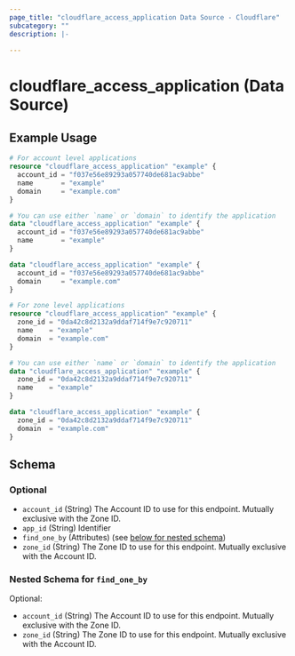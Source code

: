 ```yaml
---
page_title: "cloudflare_access_application Data Source - Cloudflare"
subcategory: ""
description: |-
  
---
```


# cloudflare_access_application (Data Source)



## Example Usage

```terraform
# For account level applications
resource "cloudflare_access_application" "example" {
  account_id = "f037e56e89293a057740de681ac9abbe"
  name       = "example"
  domain     = "example.com"
}

# You can use either `name` or `domain` to identify the application
data "cloudflare_access_application" "example" {
  account_id = "f037e56e89293a057740de681ac9abbe"
  name       = "example"
}

data "cloudflare_access_application" "example" {
  account_id = "f037e56e89293a057740de681ac9abbe"
  domain     = "example.com"
}

# For zone level applications
resource "cloudflare_access_application" "example" {
  zone_id = "0da42c8d2132a9ddaf714f9e7c920711"
  name    = "example"
  domain  = "example.com"
}

# You can use either `name` or `domain` to identify the application
data "cloudflare_access_application" "example" {
  zone_id = "0da42c8d2132a9ddaf714f9e7c920711"
  name    = "example"
}

data "cloudflare_access_application" "example" {
  zone_id = "0da42c8d2132a9ddaf714f9e7c920711"
  domain  = "example.com"
}
```
<!-- schema generated by tfplugindocs -->
## Schema

### Optional

- `account_id` (String) The Account ID to use for this endpoint. Mutually exclusive with the Zone ID.
- `app_id` (String) Identifier
- `find_one_by` (Attributes) (see [below for nested schema](#nestedatt--find_one_by))
- `zone_id` (String) The Zone ID to use for this endpoint. Mutually exclusive with the Account ID.

<a id="nestedatt--find_one_by"></a>
### Nested Schema for `find_one_by`

Optional:

- `account_id` (String) The Account ID to use for this endpoint. Mutually exclusive with the Zone ID.
- `zone_id` (String) The Zone ID to use for this endpoint. Mutually exclusive with the Account ID.


